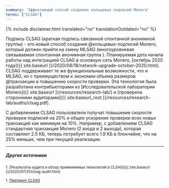 ```yaml
---
summary: 'Эффективный способ создания кольцевых подписей Monero'
terms: ["CLSAG"]
---
```


{% include disclaimer.html translated="no" translationOutdated="no" %}

Подпись CLSAG (краткая подпись связанной спонтанной анонимной группы) - это
новый способ создания @кольцевых-подписей Monero, который должен прийти на
смену MLSAG (многоуровневая связываемая спонтанная анонимная группа
). Планируемая дата начала работы над интеграцией CLSAG в основную сеть
Monero, [октябрь 2020 года]({{ site.baseurl
}}/2020/08/18/network-upgrade-october-2020.html). CLSAG поддерживает те же
функциональные возможности, что и MLSAG, но с преимуществом к экономии
объема размеров @транзакции и повышению скорости проверки. Эта технология
была разработана контрибьюторами из [Исследовательской лаборатории
Monero]({{ site.baseurl }}/resources/research-lab/) и [проверена сторонними
аудиторами]({{ site.baseurl_root
}}/resources/research-lab/audits/clsag.pdf).

С добавлением CLSAG пользователи получат повышение скорости проверки
подписей на 20% и общее ускорение проверки всех новых транзакций как минимум
на 10%. Например, с добавлением CLSAG стандартная транзакция Monero (2 входа
и 2 выхода), которая составляет 2.5 КБ, теперь потребует всего 1.9 КБ в
блокчейне, что на 25% меньше, чем при текущей реализации.

---

##### Другие источники

<sub>1. [Результаты аудита и обзор применяемых технологий в CLSAG]({{ site.baseurl }}/2020/07/31/clsag-audit.html)</sub><br>

<sub>1. [Препринт CLSAG](https://eprint.iacr.org/2019/654)</sub>

